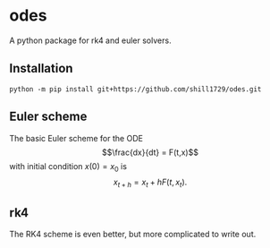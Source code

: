 # odes
A python package for rk4 and euler solvers.

## Installation
```
python -m pip install git+https://github.com/shill1729/odes.git
```

## Euler scheme
The basic Euler scheme for the ODE
$$\frac{dx}{dt} = F(t,x)$$
with initial condition $x(0)=x_0$ is 
$$x_{t+h}=x_t+hF(t,x_t).$$

## rk4
The RK4 scheme is even better, but more complicated to write out.


